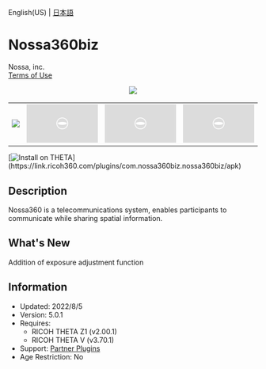 English(US) | [日本語](README.ja.md)

# Nossa360biz

Nossa, inc.  
[Terms of Use](https://nossa360biz.com/plugin_term)

<div align="center"><img src="./1.png"><table><tr><td><img src="./2.png"></td><td><img src="./3.png"></td><td><img src="./4.png"></td><td><img src="./5.png"></td></tr></table></div>

[![Install on THETA](https://assets.ricoh360.com/image/upload/v1/front/theta/install-button.svg?)](https://link.ricoh360.com/plugins/com.nossa360biz.nossa360biz/apk)

## Description

<div id="plugin-description">

Nossa360 is a telecommunications system, enables participants to communicate while sharing spatial information.

</div>

## What's New

<div id="plugin-whats-new">

Addition of exposure adjustment function

</div>

## Information

- Updated: 2022/8/5
- Version: 5.0.1
- Requires:
  - RICOH THETA Z1 (v2.00.1)
  - RICOH THETA V (v3.70.1)
- Support: [Partner Plugins](https://nossa360biz.com/support)
- Age Restriction: No
